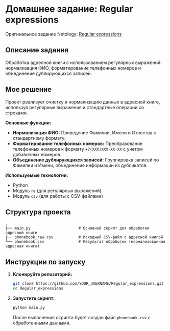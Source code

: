 # Домашнее задание: Regular expressions

Оригинальное задание Netology: [Regular expressions](https://github.com/netology-code/py-homeworks-advanced/tree/master/5.Regexp)

## Описание задания

Обработка адресной книги с использованием регулярных выражений: нормализация ФИО, форматирование телефонных номеров и объединение дублирующихся записей.

## Мое решение

Проект реализует очистку и нормализацию данных в адресной книге, используя регулярные выражения и стандартные операции со строками.

**Основные функции:**
*   **Нормализация ФИО:** Приведение Фамилии, Имени и Отчества к стандартному формату.
*   **Форматирование телефонных номеров:** Преобразование телефонных номеров к формату `+7(XXX)XXX-XX-XX` с учетом добавочных номеров.
*   **Объединение дублирующихся записей:** Группировка записей по Фамилии и Имени, объединение информации из дубликатов.

**Используемые технологии:**
*   Python
*   Модуль `re` (для регулярных выражений)
*   Модуль `csv` (для работы с CSV-файлами)

## Структура проекта

```
.
├── main.py                     # Основной скрипт для обработки адресной книги
├── phonebook_raw.csv           # Исходный CSV-файл с адресной книгой
└── phonebook.csv               # Результат обработки (нормализованная адресная книга)
```

## Инструкции по запуску

1.  **Клонируйте репозиторий:**
    ```bash
    git clone https://github.com/YOUR_USERNAME/Regular_expressions.git
    cd Regular_expressions
    ```

2.  **Запустите скрипт:**
    ```bash
    python main.py
    ```
    После выполнения скрипта будет создан файл `phonebook.csv` с обработанными данными.
